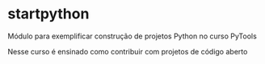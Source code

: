 # startpython
Módulo para exemplificar construção de projetos Python no curso PyTools

Nesse curso é ensinado como contribuir com projetos de código aberto